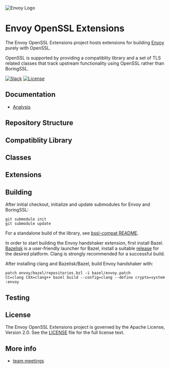 ![Envoy Logo](https://github.com/envoyproxy/artwork/blob/main/PNG/Envoy_Logo_Final_PANTONE.png)
              

# Envoy OpenSSL Extensions

The Envoy OpenSSL Extensions project hosts extensions for building
[Envoy](https://github.com/envoyproxy/envoy) purely with OpenSSL.

OpenSSL is supported by providing a compatiblity library and a set of TLS related classes that track upstream functionality using OpenSSL rather than BoringSSL.

[![Slack](https://img.shields.io/badge/slack-join%20chat-e01563.svg?logo=slack)](https://envoyproxy.slack.com/archives/CS2DANSRX)
[![License](https://img.shields.io/badge/license-Apache--2.0-blue.svg)](LICENSE)

## Documentation

- [Analysis](docs/analysis.md)

## Repository Structure


## Compatiblity Library


## Classes


## Extensions


## Building

After initial checkout, initialize and update submodules for Envoy and
BoringSSL:
```
git submodule init
git submodule update
```

For a standalone build of the library, see
[bssl-compat README](bssl-compat/README.md).

In order to start building the Envoy handshaker extension, first install
Bazel. [Bazelisk](https://github.com/bazelbuild/bazelisk/blob/master/README.md)
is a user-friendly launcher for Bazel, install a suitable
[release](https://github.com/bazelbuild/bazelisk/releases) for the desired
platform. Clang is strongly recommended for a successful build.

After installing clang and Bazelisk/Bazel, build Envoy handshaker with:
```
patch envoy/bazel/repositories.bzl -i bazel/envoy.patch
CC=clang CXX=clang++ bazel build --config=clang --define crypto=system :envoy
```

## Testing


## License

The Envoy OpenSSL Extensions project is governed by the Apache License, Version
2.0. See the [LICENSE](LICENSE) file for the full license text.

## More info

 - [team meetings](https://docs.google.com/document/d/1OPLMmArPtiHjBoLxCRZSBT8oxlRcSAlWnTuHV-tLPW8/edit?usp=sharing)
 
